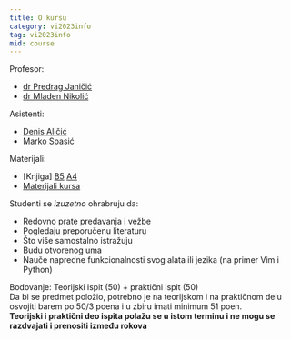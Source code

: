 ```yaml
---
title: O kursu
category: vi2023info
tag: vi2023info
mid: course
---
```

Profesor:
- [dr Predrag Janičić](http://poincare.matf.bg.ac.rs/~janicic/)
- [dr Mladen Nikolić](http://poincare.matf.bg.ac.rs/~nikolic/)

Asistenti:
- [Denis Aličić](http://poincare.matf.bg.ac.rs/~denis_alicic/)
- [Marko Spasić](http://poincare.matf.bg.ac.rs/~marko_spasic)


Materijali:
- [Knjiga] [B5](http://www.matf.bg.ac.rs/~janicic/books/VI_B5.pdf) [A4](http://www.matf.bg.ac.rs/~janicic/books/VI_A4.pdf
)
- [Materijali kursa](https://github.com/matfvi/vi/)

Studenti se *izuzetno* ohrabruju da:
- Redovno prate predavanja i vežbe
- Pogledaju preporučenu literaturu
- Što više samostalno istražuju
- Budu otvorenog uma
- Nauče napredne funkcionalnosti svog alata ili jezika (na primer Vim i Python)

Bodovanje: 
Teorijski ispit (50) + praktični ispit (50)  
Da bi se predmet položio, potrebno je na teorijskom i na
praktičnom delu osvojiti barem po 50/3 poena i u zbiru
imati minimum 51 poen.   
**Teorijski i praktični deo ispita polažu se u istom terminu i ne mogu se razdvajati i prenositi između rokova**
